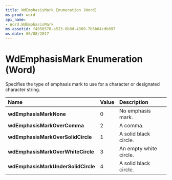 ```yaml
---
title: WdEmphasisMark Enumeration (Word)
ms.prod: word
api_name:
- Word.WdEmphasisMark
ms.assetid: f4056578-a523-8b8d-4309-7b5b64cdb897
ms.date: 06/08/2017
---
```



# WdEmphasisMark Enumeration (Word)

Specifies the type of emphasis mark to use for a character or designated character string.



|**Name**|**Value**|**Description**|
|:-----|:-----|:-----|
| **wdEmphasisMarkNone**|0|No emphasis mark.|
| **wdEmphasisMarkOverComma**|2|A comma.|
| **wdEmphasisMarkOverSolidCircle**|1|A solid black circle.|
| **wdEmphasisMarkOverWhiteCircle**|3|An empty white circle.|
| **wdEmphasisMarkUnderSolidCircle**|4|A solid black circle.|

